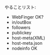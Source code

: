 やることリスト:

- WebFinger OK?
- in/outBox
- followers
- publickey
- host-meta(XML)
- host-meta.json
- nodeinfo OK
